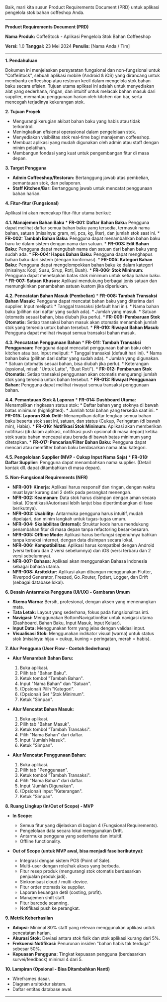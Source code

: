 ﻿Baik, mari kita susun Product Requirements Document (PRD) untuk aplikasi pengelola stok bahan coffeshop Anda.

---

**Product Requirements Document (PRD)**

**Nama Produk:** CoffeStock - Aplikasi Pengelola Stok Bahan Coffeeshop

**Versi:** 1.0
**Tanggal:** 23 Mei 2024
**Penulis:** [Nama Anda / Tim]

---

**1. Pendahuluan**

Dokumen ini menjelaskan persyaratan fungsional dan non-fungsional untuk "CoffeStock", sebuah aplikasi mobile (Android & iOS) yang dirancang untuk membantu coffeeshop atau restoran kecil dalam mengelola stok bahan baku secara efisien. Tujuan utama aplikasi ini adalah untuk menyediakan alat yang sederhana, ringan, dan intuitif untuk melacak bahan masuk dari supplier, memantau penggunaan harian oleh kitchen dan bar, serta mencegah terjadinya kekurangan stok.

**2. Tujuan Proyek**

*   Mengurangi kerugian akibat bahan baku yang habis atau tidak terkontrol.
*   Meningkatkan efisiensi operasional dalam pengelolaan stok.
*   Menyediakan visibilitas stok real-time bagi manajemen coffeeshop.
*   Membuat aplikasi yang mudah digunakan oleh admin atau staff dengan minim pelatihan.
*   Membangun fondasi yang kuat untuk pengembangan fitur di masa depan.

**3. Target Pengguna**

*   **Admin Coffeeshop/Restoran:** Bertanggung jawab atas pembelian, pemantauan stok, dan pelaporan.
*   **Staff Kitchen/Bar:** Bertanggung jawab untuk mencatat penggunaan bahan harian.

**4. Fitur-fitur (Fungsional)**

Aplikasi ini akan mencakup fitur-fitur utama berikut:

**4.1. Manajemen Bahan Baku**
    *   **FR-001: Daftar Bahan Baku:** Pengguna dapat melihat daftar semua bahan baku yang tersedia, termasuk nama bahan, satuan (misalnya: gram, ml, pcs, kg, liter), dan jumlah stok saat ini.
    *   **FR-002: Tambah Bahan Baku:** Pengguna dapat menambahkan bahan baku baru ke dalam sistem dengan nama dan satuan.
    *   **FR-003: Edit Bahan Baku:** Pengguna dapat mengubah nama dan satuan dari bahan baku yang sudah ada.
    *   **FR-004: Hapus Bahan Baku:** Pengguna dapat menghapus bahan baku dari sistem (dengan konfirmasi).
    *   **FR-005: Kategori Bahan Baku:** Pengguna dapat mengelompokkan bahan baku ke dalam kategori (misalnya: Kopi, Susu, Sirup, Roti, Buah).
    *   **FR-006: Stok Minimum:** Pengguna dapat menetapkan batas stok minimum untuk setiap bahan baku.
    *   **FR-007: Satuan Khusus:** Aplikasi mendukung berbagai jenis satuan dan memungkinkan penambahan satuan kustom jika diperlukan.

**4.2. Pencatatan Bahan Masuk (Pembelian)**
    *   **FR-008: Tambah Transaksi Bahan Masuk:** Pengguna dapat mencatat bahan baku yang diterima dari supplier. Input meliputi:
        *   Tanggal transaksi (default hari ini).
        *   Nama bahan baku (pilihan dari daftar yang sudah ada).
        *   Jumlah yang masuk.
        *   Satuan (otomatis sesuai bahan, bisa diubah jika perlu).
    *   **FR-009: Pembaruan Stok Otomatis:** Setiap transaksi bahan masuk akan otomatis menambah jumlah stok yang tersedia untuk bahan tersebut.
    *   **FR-010: Riwayat Bahan Masuk:** Pengguna dapat melihat riwayat semua transaksi bahan masuk.

**4.3. Pencatatan Penggunaan Bahan**
    *   **FR-011: Tambah Transaksi Penggunaan:** Pengguna dapat mencatat penggunaan bahan baku oleh kitchen atau bar. Input meliputi:
        *   Tanggal transaksi (default hari ini).
        *   Nama bahan baku (pilihan dari daftar yang sudah ada).
        *   Jumlah yang digunakan.
        *   Satuan (otomatis sesuai bahan, bisa diubah jika perlu).
        *   Keterangan (opsional, misal: "Untuk Latte", "Buat Roti").
    *   **FR-012: Pembaruan Stok Otomatis:** Setiap transaksi penggunaan akan otomatis mengurangi jumlah stok yang tersedia untuk bahan tersebut.
    *   **FR-013: Riwayat Penggunaan Bahan:** Pengguna dapat melihat riwayat semua transaksi penggunaan bahan.

**4.4. Pemantauan Stok & Laporan**
    *   **FR-014: Dashboard Utama:** Menampilkan ringkasan status stok:
        *   Daftar bahan yang stoknya di bawah batas minimum (highlighted).
        *   Jumlah total bahan yang tersedia saat ini.
    *   **FR-015: Laporan Stok Detil:** Menampilkan daftar lengkap semua bahan baku beserta stok saat ini, satuan, dan status (Cukup, Peringatan (di bawah min), Habis).
    *   **FR-016: Notifikasi Stok Minimum:** Aplikasi akan memberikan notifikasi (di dalam aplikasi, notifikasi push opsional di masa depan) ketika stok suatu bahan mencapai atau berada di bawah batas minimum yang ditetapkan.
    *   **FR-017: Pencarian/Filter Bahan Baku:** Pengguna dapat mencari atau memfilter bahan baku berdasarkan nama atau kategori.

**4.5. Pengelolaan Supplier (MVP - Cukup Input Nama Saja)**
    *   **FR-018: Daftar Supplier:** Pengguna dapat menambahkan nama supplier. (Detail kontak dll. dapat ditambahkan di masa depan).

**5. Non-Fungsional Requirements (NFR)**

*   **NFR-001: Kinerja:** Aplikasi harus responsif dan ringan, dengan waktu muat layar kurang dari 2 detik pada perangkat menengah.
*   **NFR-002: Keamanan:** Data stok harus disimpan dengan aman secara lokal. (Otentikasi/Autorisasi lebih lanjut bisa dipertimbangkan di fase berikutnya).
*   **NFR-003: Usability:** Antarmuka pengguna harus intuitif, mudah dipelajari, dan minim langkah untuk tugas-tugas umum.
*   **NFR-004: Skalabilitas (Internal):** Struktur kode harus mendukung penambahan fitur di masa depan tanpa refactoring besar-besaran.
*   **NFR-005: Offline Mode:** Aplikasi harus berfungsi sepenuhnya bahkan tanpa koneksi internet, dengan data disimpan secara lokal.
*   **NFR-006: Kompatibilitas:** Aplikasi harus kompatibel dengan Android (versi terbaru dan 2 versi sebelumnya) dan iOS (versi terbaru dan 2 versi sebelumnya).
*   **NFR-007: Bahasa:** Aplikasi akan menggunakan Bahasa Indonesia sebagai bahasa utama.
*   **NFR-008: Arsitektur:** Aplikasi akan dibangun menggunakan Flutter, Riverpod Generator, Freezed, Go_Router, Fpdart, Logger, dan Drift (sebagai database lokal).

**6. Desain Antarmuka Pengguna (UI/UX) - Gambaran Umum**

*   **Skema Warna:** Bersih, profesional, dengan aksen yang menenangkan mata.
*   **Tata Letak:** Layout yang sederhana, fokus pada fungsionalitas inti.
*   **Navigasi:** Menggunakan BottomNavigationBar untuk navigasi utama (Dashboard, Bahan Baku, Input Masuk, Input Keluar).
*   **Input Data:** Menggunakan form yang jelas dengan validasi input.
*   **Visualisasi Stok:** Menggunakan indikator visual (warna) untuk status stok (misalnya: hijau = cukup, kuning = peringatan, merah = habis).

**7. Alur Pengguna (User Flow - Contoh Sederhana)**

*   **Alur Menambah Bahan Baru:**
    1.  Buka aplikasi.
    2.  Pilih tab "Bahan Baku".
    3.  Ketuk tombol "Tambah Bahan".
    4.  Input "Nama Bahan" dan "Satuan".
    5.  (Opsional) Pilih "Kategori".
    6.  (Opsional) Set "Stok Minimum".
    7.  Ketuk "Simpan".

*   **Alur Mencatat Bahan Masuk:**
    1.  Buka aplikasi.
    2.  Pilih tab "Bahan Masuk".
    3.  Ketuk tombol "Tambah Transaksi".
    4.  Pilih "Nama Bahan" dari daftar.
    5.  Input "Jumlah Masuk".
    6.  Ketuk "Simpan".

*   **Alur Mencatat Penggunaan Bahan:**
    1.  Buka aplikasi.
    2.  Pilih tab "Penggunaan".
    3.  Ketuk tombol "Tambah Transaksi".
    4.  Pilih "Nama Bahan" dari daftar.
    5.  Input "Jumlah Digunakan".
    6.  (Opsional) Input "Keterangan".
    7.  Ketuk "Simpan".

**8. Ruang Lingkup (In/Out of Scope) - MVP**

*   **In Scope:**
    *   Semua fitur yang dijelaskan di bagian 4 (Fungsional Requirements).
    *   Pengelolaan data secara lokal menggunakan Drift.
    *   Antarmuka pengguna yang sederhana dan intuitif.
    *   Offline functionality.

*   **Out of Scope (untuk MVP awal, bisa menjadi fase berikutnya):**
    *   Integrasi dengan sistem POS (Point of Sale).
    *   Multi-user dengan role/hak akses yang berbeda.
    *   Fitur resep produk (mengurangi stok otomatis berdasarkan penjualan produk jadi).
    *   Sinkronisasi cloud / multi-device.
    *   Fitur order otomatis ke supplier.
    *   Laporan keuangan detil (costing, profit).
    *   Manajemen shift staff.
    *   Fitur barcode scanning.
    *   Notifikasi push ke perangkat.

**9. Metrik Keberhasilan**

*   **Adopsi:** Minimal 80% staff yang relevan menggunakan aplikasi untuk pencatatan harian.
*   **Akurasi Stok:** Deviasi antara stok fisik dan stok aplikasi kurang dari 5%.
*   **Frekuensi Notifikasi:** Penurunan insiden "bahan habis tak terduga" sebesar 50%.
*   **Kepuasan Pengguna:** Tingkat kepuasan pengguna (berdasarkan survei/feedback) minimal 4 dari 5.

**10. Lampiran (Opsional - Bisa Ditambahkan Nanti)**

*   Wireframes dasar.
*   Diagram arsitektur sistem.
*   Daftar entitas database awal.

---
